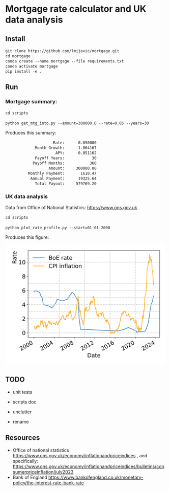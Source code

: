 # Mortgage rate calculator and UK data analysis

## Install 

```
git clone https://github.com/lmijovic/mortgage.git
cd mortgage
conda create --name mortgage --file requirements.txt 
conda activate mortgage
pip install -e .

```

## Run 

### Mortgage summary:

```
cd scripts

python get_mtg_into.py --amount=300000.0 --rate=0.05 --years=30

```

Produces this summary: 


```
                     Rate:      0.050000
             Month Growth:      1.004167
                      APY:      0.051162
             Payoff Years:            30
            Payoff Months:           360
                   Amount:     300000.00
          Monthly Payment:       1610.47
           Annual Payment:      19325.64
             Total Payout:     579769.20

```

### UK data analysis 

Data from Office of National Statistics: https://www.ons.gov.uk

```
cd scripts

python plot_rate_profile.py --start=01-01-2000

```

Produces this figure:

![Bank of England interest rate, UK consumer price index inflation](figures/uk_monetary.png)

## TODO

* unit tests

* scripts doc 

* unclutter 

* rename 


## Resources
* Office of national statistics  https://www.ons.gov.uk/economy/inflationandpriceindices , and specifically: https://www.ons.gov.uk/economy/inflationandpriceindices/bulletins/consumerpriceinflation/july2023
* Bank of England https://www.bankofengland.co.uk/monetary-policy/the-interest-rate-bank-rate


